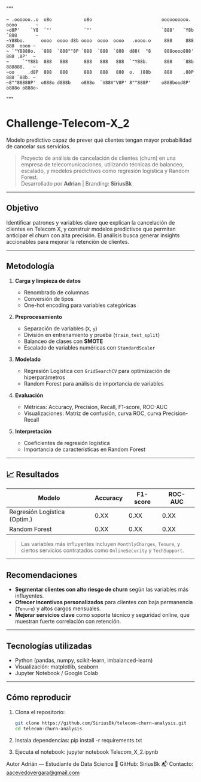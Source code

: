 """
~~~~~~~~~~~~~~~~~~~~~~~~~~~~~~~~~~~~~~~~~~~~~~~~~~~~~~~~~~~~~~~~~~~~~~~~~~~~~~~~~~~
~ .oooooo..o  o8o            o8o                          oooooooooo.  oooo       ~
~d8P'    `Y8  `"'            `"'                          `888'   `Y8b `888       ~
~Y88bo.      oooo  oooo d8b oooo  oooo  oooo   .oooo.o     888     888  888  oooo ~
~ `"Y8888o.  `888  `888""8P `888  `888  `888  d88(  "8     888oooo888'  888 .8P'  ~
~     `"Y88b  888   888      888   888   888  `"Y88b.      888    `88b  888888.   ~
~oo     .d8P  888   888      888   888   888  o.  )88b     888    .88P  888 `88b. ~
~8""88888P'  o888o d888b    o888o  `V88V"V8P' 8""888P'    o888bood8P'  o888o o888o~
~~~~~~~~~~~~~~~~~~~~~~~~~~~~~~~~~~~~~~~~~~~~~~~~~~~~~~~~~~~~~~~~~~~~~~~~~~~~~~~~~~~
"""

# Challenge-Telecom-X_2
Modelo predictivo capaz de prever qué clientes tengan mayor probabilidad de cancelar sus servicios.


> Proyecto de análisis de cancelación de clientes (churn) en una empresa de telecomunicaciones, utilizando técnicas de balanceo, escalado, y modelos predictivos como regresión logística y Random Forest.  
> Desarrollado por **Adrian** | Branding: **SiriusBk**

---

## Objetivo

Identificar patrones y variables clave que explican la cancelación de clientes en Telecom X, y construir modelos predictivos que permitan anticipar el churn con alta precisión. El análisis busca generar insights accionables para mejorar la retención de clientes.

---

## Metodología

1. **Carga y limpieza de datos**
   - Renombrado de columnas
   - Conversión de tipos
   - One-hot encoding para variables categóricas

2. **Preprocesamiento**
   - Separación de variables (`X`, `y`)
   - División en entrenamiento y prueba (`train_test_split`)
   - Balanceo de clases con **SMOTE**
   - Escalado de variables numéricas con `StandardScaler`

3. **Modelado**
   - Regresión Logística con `GridSearchCV` para optimización de hiperparámetros
   - Random Forest para análisis de importancia de variables

4. **Evaluación**
   - Métricas: Accuracy, Precision, Recall, F1-score, ROC-AUC
   - Visualizaciones: Matriz de confusión, curva ROC, curva Precision-Recall

5. **Interpretación**
   - Coeficientes de regresión logística
   - Importancia de características en Random Forest

---

## 📈 Resultados

| Modelo                        | Accuracy | F1-score | ROC-AUC |
|------------------------------|----------|----------|---------|
| Regresión Logística (Optim.) | 0.XX     | 0.XX     | 0.XX    |
| Random Forest                | 0.XX     | 0.XX     | 0.XX    |

> Las variables más influyentes incluyen `MonthlyCharges`, `Tenure`, y ciertos servicios contratados como `OnlineSecurity` y `TechSupport`.

---

## Recomendaciones

- **Segmentar clientes con alto riesgo de churn** según las variables más influyentes.
- **Ofrecer incentivos personalizados** para clientes con baja permanencia (`Tenure`) y altos cargos mensuales.
- **Mejorar servicios clave** como soporte técnico y seguridad online, que muestran fuerte correlación con retención.

---

## Tecnologías utilizadas

- Python (pandas, numpy, scikit-learn, imbalanced-learn)
- Visualización: matplotlib, seaborn
- Jupyter Notebook / Google Colab

---

## Cómo reproducir
1. Clona el repositorio:
   ```bash
   git clone https://github.com/SiriusBk/telecom-churn-analysis.git
   cd telecom-churn-analysis
2. 	Instala dependencias:
    pip install -r requirements.txt

3. 	Ejecuta el notebook:
   jupyter notebook Telecom_X_2.ipynb


Autor
Adrián — Estudiante de Data Science
🔗 GitHub: SiriusBk
📬 Contacto: aacevedovergara@gmail.com
